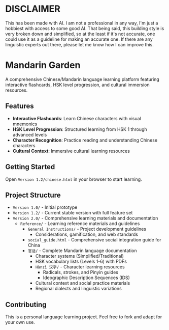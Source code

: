 # DISCLAIMER

This has been made with AI. I am not a professional in any way, I'm just a hobbiest with access to some good AI. That being said, this building style is very broken down and simplified, so at the least if it's not accurate, one could use it as a guideline for making an accurate one. If there are any linguistic experts out there, please let me know how I can improve this.

# Mandarin Garden

A comprehensive Chinese/Mandarin language learning platform featuring interactive flashcards, HSK level progression, and cultural immersion resources.

## Features

- **Interactive Flashcards**: Learn Chinese characters with visual mnemonics
- **HSK Level Progression**: Structured learning from HSK 1 through advanced levels
- **Character Recognition**: Practice reading and understanding Chinese characters
- **Cultural Context**: Immersive cultural learning resources

## Getting Started

Open `Version 1.2/chinese.html` in your browser to start learning.

## Project Structure

- `Version 1.0/` - Initial prototype
- `Version 1.2/` - Current stable version with full feature set
- `Version 2.0/` - Comprehensive learning materials and documentation
  - `Reference/` - Learning reference materials and guidelines
    - `General Instructions/` - Project development guidelines
      - Considerations, gamification, and web standards
    - `social_guide.html` - Comprehensive social integration guide for China
    - `官话/` - Complete Mandarin language documentation
      - Character systems (Simplified/Traditional)
      - HSK vocabulary lists (Levels 1-6) with PDFs
      - `Hànzì 汉字/` - Character learning resources
        - Radicals, strokes, and Pinyin guides
        - Ideographic Description Sequences (IDS)
      - Cultural context and social practice materials
      - Regional dialects and linguistic variations

## Contributing

This is a personal language learning project. Feel free to fork and adapt for your own use.